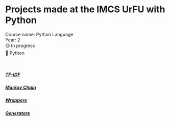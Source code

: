 # Projects made at the IMCS UrFU with Python
Cource name: Python Language <br>
Year: 2 <br>
🟡 In progress <br> 
:large_blue_circle: Python <br>

<br>

##### [TF-IDF](https://github.com/aqerd/imcs-py/tree/main/TF-IDF)
##### [Markov Chain](https://github.com/aqerd/imcs-py/tree/main/Markov%20Chain)
##### [Wrappers](https://github.com/aqerd/imcs-py/tree/main/Wrappers)
##### [Generators](https://github.com/aqerd/imcs-py/tree/main/Generators)
